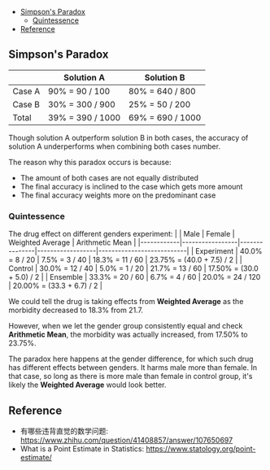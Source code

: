 
- [Simpson's Paradox](#simpsons-paradox)
  - [Quintessence](#quintessence)
- [Reference](#reference)

## Simpson's Paradox

|        | Solution A       | Solution B       |
|--------|------------------|------------------|
| Case A | 90% = 90 / 100   | 80% = 640 / 800  |
| Case B | 30% = 300 / 900  | 25% = 50 / 200   |
| Total  | 39% = 390 / 1000 | 69% = 690 / 1000 |

Though solution A outperform solution B in both cases, the accuracy of solution A underperforms when combining both cases number.

The reason why this paradox occurs is because:
- The amount of both cases are not equally distributed
- The final accuracy is inclined to the case which gets more amount
- The final accuracy weights more on the predominant case

### Quintessence
The drug effect on different genders experiment:
|            | Male            | Female        | Weighted Average | Arithmetic Mean           |
|------------|-----------------|---------------|------------------|---------------------------|
| Experiment | 40.0% =  8 / 20 | 7.5% = 3 / 40 | 18.3% = 11 / 60  | 23.75% = (40.0 + 7.5) / 2 |
| Control    | 30.0% = 12 / 40 | 5.0% = 1 / 20 | 21.7% = 13 / 60  | 17.50% = (30.0 + 5.0) / 2 |
| Ensemble   | 33.3% = 20 / 60 | 6.7% = 4 / 60 | 20.0% = 24 / 120 | 20.00% = (33.3 + 6.7) / 2 |

We could tell the drug is taking effects from __Weighted Average__ as the morbidity decreased to 18.3% from 21.7.

However, when we let the gender group consistently equal and check __Arithmetic Mean__, the morbidity was actually increased, from 17.50% to 23.75%.

The paradox here happens at the gender difference, for which such drug has different effects between genders. It harms male more than female. In that case, so long as there is more male than female in control group, it's likely the __Weighted Average__ would look better.


## Reference
- 有哪些违背直觉的数学问题: https://www.zhihu.com/question/41408857/answer/107650697
- What is a Point Estimate in Statistics: https://www.statology.org/point-estimate/

